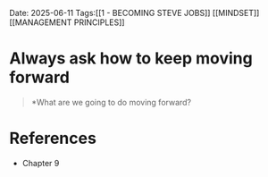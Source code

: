Date: 2025-06-11
Tags:[[1 - BECOMING STEVE JOBS]] [[MINDSET]] [[MANAGEMENT PRINCIPLES]] 

# Always ask how to keep moving forward

>*What are we going to do moving forward?
# References 
- Chapter 9